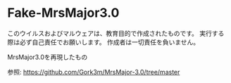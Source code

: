# Fake-MrsMajor3.0

このウイルスおよびマルウェアは、教育目的で作成されたものです。
実行する際は必ず自己責任でお願いします。
作成者は一切責任を負いません。

MrsMajor3.0を再現したもの

参照:
https://github.com/Gork3m/MrsMajor-3.0/tree/master
